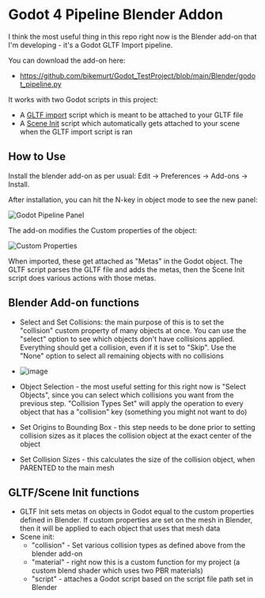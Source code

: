 # Godot 4 Pipeline Blender Addon
I think the most useful thing in this repo right now is the Blender add-on that I'm developing - it's a Godot GLTF Import pipeline.

You can download the add-on here:
- https://github.com/bikemurt/Godot_TestProject/blob/main/Blender/godot_pipeline.py

It works with two Godot scripts in this project:
- A [GLTF import](https://github.com/bikemurt/Godot_TestProject/blob/main/Scripts/GLTFImporter.gd) script which is meant to be attached to your GLTF file
- A [Scene Init](https://github.com/bikemurt/Godot_TestProject/blob/main/Scripts/SceneInit.gd) script which automatically gets attached to your scene when the GLTF import script is ran

## How to Use
Install the blender add-on as per usual: Edit -> Preferences -> Add-ons -> Install.

After installation, you can hit the N-key in object mode to see the new panel:

![Godot Pipeline Panel](https://github.com/bikemurt/Godot_TestProject/assets/23486102/57042c3f-4112-4bd9-bf44-fd89665b39ed)

The add-on modifies the Custom properties of the object:

![Custom Properties](https://github.com/bikemurt/Godot_TestProject/assets/23486102/3de54906-eaa0-46ee-9045-47a329309f7f)

When imported, these get attached as "Metas" in the Godot object. The GLTF script parses the GLTF file and adds the metas, then the Scene Init script does various actions with those metas.

## Blender Add-on functions
- Select and Set Collisions: the main purpose of this is to set the "collision" custom property of many objects at once. You can use the "select" option to see which objects don't have collisions applied. Everything should get a collision, even if it is set to "Skip". Use the "None" option to select all remaining objects with no collisions
- 
  ![image](https://github.com/bikemurt/Godot_TestProject/assets/23486102/66541e81-78bb-40ed-9c45-6b9bfc9acba6)

- Object Selection - the most useful setting for this right now is "Select Objects", since you can select which collisions you want from the previous step. "Collision Types Set" will apply the operation to every object that has a "collision" key (something you might not want to do)
- Set Origins to Bounding Box - this step needs to be done prior to setting collision sizes as it places the collision object at the exact center of the object
- Set Collision Sizes - this calculates the size of the collision object, when PARENTED to the main mesh


## GLTF/Scene Init functions
- GLTF Init sets metas on objects in Godot equal to the custom properties defined in Blender. If custom properties are set on the mesh in Blender, then it will be applied to each object that uses that mesh data
- Scene init:
  - "collision" - Set various collision types as defined above from the blender add-on
  - "material" - right now this is a custom function for my project (a custom blend shader which uses two PBR materials)
  - "script" - attaches a Godot script based on the script file path set in Blender
